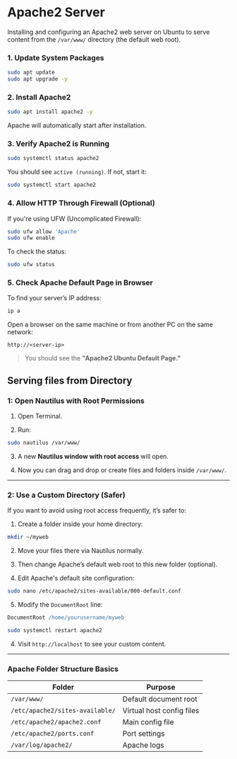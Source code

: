 
# Apache2 Server

Installing and configuring an Apache2 web server on Ubuntu to serve content from the `/var/www/` directory (the default web root). 

### 1. Update System Packages

```bash
sudo apt update
sudo apt upgrade -y
```

### 2. Install Apache2

```bash
sudo apt install apache2 -y
```

Apache will automatically start after installation.

### 3. Verify Apache2 is Running

```bash
sudo systemctl status apache2
```

You should see `active (running)`. If not, start it:

```bash
sudo systemctl start apache2
```

### 4. Allow HTTP Through Firewall (Optional)

If you're using UFW (Uncomplicated Firewall):

```bash
sudo ufw allow 'Apache'
sudo ufw enable
```

To check the status:

```bash
sudo ufw status
```

### 5. Check Apache Default Page in Browser

To find your server’s IP address:

```bash
ip a
```

Open a browser on the same machine or from another PC on the same network:

```
http://<server-ip>
```

> You should see the **"Apache2 Ubuntu Default Page."**



## Serving files from Directory

### 1: Open Nautilus with Root Permissions

1. Open Terminal.
    
2. Run:
    
```bash
sudo nautilus /var/www/
```
    
3. A new **Nautilus window with root access** will open.
    
4. Now you can drag and drop or create files and folders inside `/var/www/`.
    

---

### 2: Use a Custom Directory (Safer)

If you want to avoid using root access frequently, it’s safer to:

1. Create a folder inside your home directory:
    
```bash
mkdir ~/myweb
```
    
2. Move your files there via Nautilus normally.
    
3. Then change Apache’s default web root to this new folder (optional).
    
4. Edit Apache's default site configuration:
    
```bash
sudo nano /etc/apache2/sites-available/000-default.conf
```

5. Modify the `DocumentRoot` line:
    
```apache
DocumentRoot /home/yourusername/myweb
```
    
```bash
sudo systemctl restart apache2
```

4. Visit `http://localhost` to see your custom content.
    

---

### Apache Folder Structure Basics

|Folder|Purpose|
|---|---|
|`/var/www/`|Default document root|
|`/etc/apache2/sites-available/`|Virtual host config files|
|`/etc/apache2/apache2.conf`|Main config file|
|`/etc/apache2/ports.conf`|Port settings|
|`/var/log/apache2/`|Apache logs|
